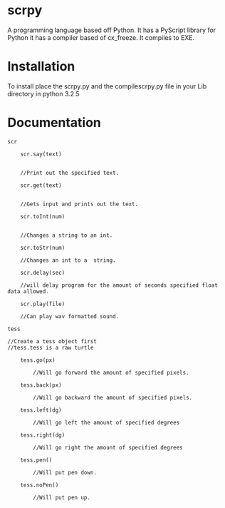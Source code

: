 scrpy
========

A programming language based off Python. It has a PyScript library for Python it has a compiler based of cx_freeze. It compiles to EXE.

Installation
============
To install place the scrpy.py and the compilescrpy.py file in your Lib directory in python 3.2.5

Documentation
=============

	scr
	
		scr.say(text)
		
		
		//Print out the specified text.
		
		scr.get(text)
		
		
		//Gets input and prints out the text.
		
		scr.toInt(num)
		
		
		//Changes a string to an int.
		
		scr.toStr(num)
		
		//Changes an int to a  string.
		
		scr.delay(sec)
		
		//will delay program for the amount of seconds specified float data allowed.
		
		scr.play(file)
		
		//Can play wav formatted sound.
		
	tess
	
	//Create a tess object first
	//tess.tess is a raw turtle
	
		tess.go(px)
		
			//Will go forward the amount of specified pixels.
			
		tess.back(px)
		
			//Will go backward the amount of specified pixels.
			
		tess.left(dg)
		
			//Will go left the amount of specified degrees
			
		tess.right(dg)
		
			//Will go right the amount of specified degrees
			
		tess.pen()
		
			//Will put pen down.
			
		tess.noPen()
		
			//Will put pen up.
			
	
